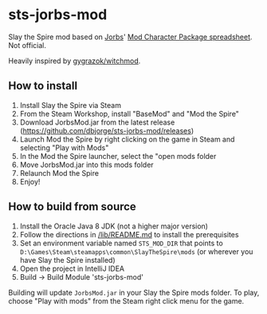 # sts-jorbs-mod
Slay the Spire mod based on [Jorbs](https://twitch.tv/jorbs)' [Mod Character Package spreadsheet](https://docs.google.com/spreadsheets/d/1GY0eJsooEp361hWFL2lD-uPVa5-l-7g4f4FtyKs-k7Q/edit#gid=0). Not official.

Heavily inspired by [gygrazok/witchmod](https://github.com/gygrazok/witchmod).

## How to install

1. Install Slay the Spire via Steam
1. From the Steam Workshop, install "BaseMod" and "Mod the Spire"
1. Download JorbsMod.jar from the latest release (https://github.com/dbjorge/sts-jorbs-mod/releases)
1. Launch Mod the Spire by right clicking on the game in Steam and selecting "Play with Mods"
1. In the Mod the Spire launcher, select the "open mods folder
1. Move JorbsMod.jar into this mods folder
1. Relaunch Mod the Spire
1. Enjoy!

## How to build from source

1. Install the Oracle Java 8 JDK (not a higher major version)
1. Follow the directions in [/lib/README.md](./lib/README.md) to install the prerequisites
1. Set an environment variable named `STS_MOD_DIR` that points to `D:\Games\Steam\steamapps\common\SlayTheSpire\mods` (or wherever you have Slay the Spire installed)
1. Open the project in IntelliJ IDEA
1. Build -> Build Module 'sts-jorbs-mod'

Building will update `JorbsMod.jar` in your Slay the Spire mods folder. To play, choose "Play with mods" from the Steam right click menu for the game.